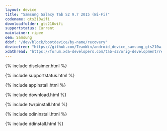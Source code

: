 ```yaml
---
layout: device
title: "Samsung Galaxy Tab S2 9.7 2015 (Wi-Fi)"
codename: gts210wifi
downloadfolder: gts210wifi
supportstatus: Current
maintainer: ripee
oem: Samsung
ddof: "/dev/block/bootdevice/by-name/recovery"
devicetree: "https://github.com/TeamWin/android_device_samsung_gts210wifi"
xdathread: "https://forum.xda-developers.com/tab-s2/orig-development/recovery-twrp-3-2-1-0-t3719988"
---
```


{% include disclaimer.html %}

{% include supportstatus.html %}

{% include appinstall.html %}

{% include download.html %}

{% include twrpinstall.html %}

{% include odininstall.html %}

{% include ddinstall.html %}